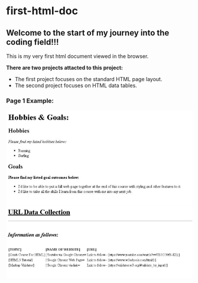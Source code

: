 # first-html-doc

## Welcome to the start of my journey into the coding field!!!

This is my very first html document viewed in the browser.

<b>There are two projects attacted to this project:</b>

* The first project focuses on the standard HTML page layout.
* The second project focuses on HTML data tables.

### Page 1 Example:

<img src="./images-of-page/htmlDoc.JPG" alt="View of html page layout">
<img src="./images-of-page/htmlTables.JPG" alt="View of html page on tables">
